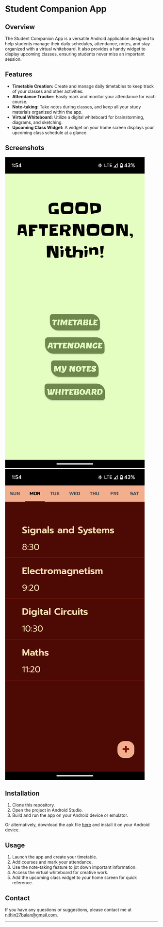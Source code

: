 # Student Companion App

## Overview
The Student Companion App is a versatile Android application designed to help students manage their daily schedules, attendance, notes, and stay organized with a virtual whiteboard. It also provides a handy widget to display upcoming classes, ensuring students never miss an important session.

## Features
- **Timetable Creation:** Create and manage daily timetables to keep track of your classes and other activities.
- **Attendance Tracker:** Easily mark and monitor your attendance for each course.
- **Note-taking:** Take notes during classes, and keep all your study materials organized within the app.
- **Virtual Whiteboard:** Utilize a digital whiteboard for brainstorming, diagrams, and sketching.
- **Upcoming Class Widget:** A widget on your home screen displays your upcoming class schedule at a glance.

## Screenshots
![Home page](Screenshot_20230911-135421.png)
![Timetable](Screenshot_20230911-135436.png)

## Installation
1. Clone this repository.
2. Open the project in Android Studio.
3. Build and run the app on your Android device or emulator.

Or alternatively, download the apk file [here](https://github.com/killerninjacat/StudentCompanion/releases/download/v1.0.0/student_companion.apk) and install it on your Android device.

## Usage
1. Launch the app and create your timetable.
2. Add courses and mark your attendance.
3. Use the note-taking feature to jot down important information.
4. Access the virtual whiteboard for creative work.
5. Add the upcoming class widget to your home screen for quick reference.

## Contact
If you have any questions or suggestions, please contact me at [nithin27balan@gmail.com](mailto:nithin27balan@gmail.com).

---
